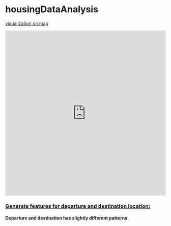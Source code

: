 # housingDataAnalysis
 [visualization on map](http://bit.ly/1J3WWWH)

<div class="col-md-6 portfolio-item">
                <a href="#">
                    <iframe width="100%" height="520" frameborder="0" src="https://zliang.cartodb.com/viz/f0f31cf0-777d-11e5-9def-0e787de82d45/embed_map" allowfullscreen webkitallowfullscreen mozallowfullscreen oallowfullscreen msallowfullscreen></iframe>
                </a>
                <h3>
                    <a href="#">Generate features for departure and destination location:</a>
                </h3>
                <h4>Departure and destination has slightly different patterns.</h4>
            </div>
